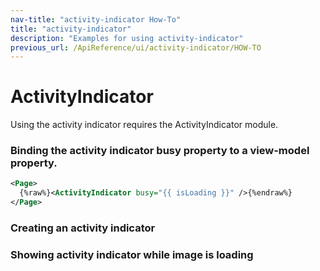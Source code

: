 ```yaml
---
nav-title: "activity-indicator How-To"
title: "activity-indicator"
description: "Examples for using activity-indicator"
previous_url: /ApiReference/ui/activity-indicator/HOW-TO
---
```

# ActivityIndicator
Using the activity indicator requires the ActivityIndicator module.
<snippet id='activity-indicator-require'/>

### Binding the activity indicator busy property to a view-model property.
``` XML
<Page>
  {%raw%}<ActivityIndicator busy="{{ isLoading }}" />{%endraw%}
</Page>
```
### Creating an activity indicator
<snippet id='activity-indicator-create'/>

### Showing activity indicator while image is loading
<snippet id='activity-indicator-loading'/>
